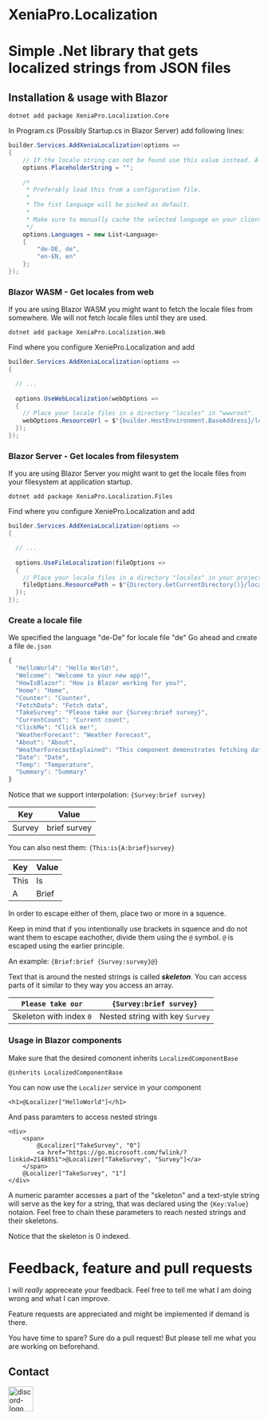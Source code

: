 # XeniaPro.Localization

# Simple .Net library that gets localized strings from JSON files

## Installation & usage with Blazor
    
    dotnet add package XeniaPro.Localization.Core

In Program.cs (Possibly Startup.cs in Blazor Server) add following lines:
```csharp
builder.Services.AddXeniaLocalization(options =>
{
    // If the locale string can not be found use this value instead. A "." would pass the key through.
    options.PlaceholderString = "";
    
    /*
     * Preferably load this from a configuration file.
     * 
     * The fist language will be picked as default.
     *
     * Make sure to manually cache the selected language on your client.
     */
    options.Languages = new List<Language>
    {
        "de-DE, de",
        "en-EN, en"
    };
});
```

### Blazor WASM - Get locales from web

If you are using Blazor WASM you might want to fetch the locale files from somewhere. We will not fetch locale files until they are used.

    dotnet add package XeniaPro.Localization.Web
    
Find where you configure XeniePro.Localization and add
```csharp
builder.Services.AddXeniaLocalization(options =>
{

  // ...
        
  options.UseWebLocalization(webOptions =>
  {
    // Place your locale files in a directory "locales" in "wwwroot".
    webOptions.ResourceUrl = $"{builder.HostEnvironment.BaseAddress}/locales/";
  });
});
```

### Blazor Server - Get locales from filesystem

If you are using Blazor Server you might want to get the locale files from your filesystem at application startup.

    dotnet add package XeniaPro.Localization.Files
    
Find where you configure XeniePro.Localization and add
```csharp
builder.Services.AddXeniaLocalization(options =>
{

  // ...
        
  options.UseFileLocalization(fileOptions =>
  {
    // Place your locale files in a directory "locales" in your project root.
    fileOptions.ResourcePath = $"{Directory.GetCurrentDirectory()}/locales/";
  });
});
```
                  
### Create a locale file

We specified the language "de-De" for locale file "de"
Go ahead and create a file `de.json`

```javascript
{
  "HelloWorld": "Hello World!",
  "Welcome": "Welcome to your new app!",
  "HowIsBlazor": "How is Blazor working for you?",
  "Home": "Home",
  "Counter": "Counter",
  "FetchData": "Fetch data",
  "TakeSurvey": "Please take our {Survey:brief survey}",
  "CurrentCount": "Current count",
  "ClickMe": "Click me!",
  "WeatherForecast": "Weather Forecast",
  "About": "About",
  "WeatherForecastExplained": "This component demonstrates fetching data from the server.",
  "Date": "Date",
  "Temp": "Temperature",
  "Summary": "Summary"
}
```

Notice that we support interpolation: `{Survey:brief survey}`

| Key   | Value           |
| ----- | --------------- |
|Survey |brief survey     |

You can also nest them: ``{This:is{A:brief}survey}``

| Key | Value |
| --- | ----- |
|This |Is     |
|A    |Brief  |

In order to escape either of them, place two or more in a squence.

Keep in mind that if you intentionally use brackets in squence and do not want them to escape eachother, divide them using the `@` symbol. `@` is escaped using the earlier principle.

An example: `{Brief:brief {Survey:survey}@}`

Text that is around the nested strings is called ***skeleton***. You can access parts of it similar to they way you access an array.

| `Please take our`       | `{Survey:brief survey}`          |
| ----------------------- | -------------------------------- |
| Skeleton with index `0` | Nested string with key `Survey`  |

### Usage in Blazor components

Make sure that the desired comonent inherits `LocalizedComponentBase`
```razor
@inherits LocalizedComponentBase
```

You can now use the `Localizer` service in your component
```razor
<h1>@Localizer["HelloWorld"]</h1>
```
And pass paramters to access nested strings
```razor
<div>
    <span>
        @Localizer["TakeSurvey", "0"]
        <a href="https://go.microsoft.com/fwlink/?linkid=2148851">@Localizer["TakeSurvey", "Survey"]</a>
    </span>
    @Localizer["TakeSurvey", "1"]
</div>
```
A numeric paramter accesses a part of the "skeleton" and a text-style string will serve as the key for a string, that was declared using the `{Key:Value}` notaion. Feel free to chain these parameters to reach nested strings and their skeletons.

Notice that the skeleton is 0 indexed.

# Feedback, feature and pull requests

I will *really* appreceate your feedback. Feel free to tell me what I am doing wrong and what I can improve.

Feature requests are appreciated and might be implemented if demand is there.

You have time to spare? Sure do a pull request! But please tell me what you are working on beforehand.

## Contact
<a href="https://discordapp.com/users/764794958955544586/" title="arthursky#9413">
    <img src="https://brandslogos.com/wp-content/uploads/thumbs/discord-logo-vector.svg" alt="discord-logo" width="50"/>
</a>
